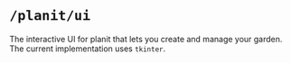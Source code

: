 # `/planit/ui`

The interactive UI for planit that lets you create and manage your garden.
The current implementation uses `tkinter`.
